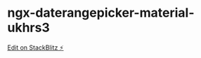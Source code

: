 # ngx-daterangepicker-material-ukhrs3

[Edit on StackBlitz ⚡️](https://stackblitz.com/edit/ngx-daterangepicker-material-ukhrs3)